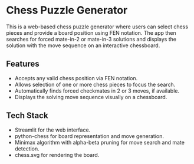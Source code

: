 # Chess Puzzle Generator

This is a web-based chess puzzle generator where users can select chess pieces and provide a board position using FEN notation. The app then searches for forced mate-in-2 or mate-in-3 solutions and displays the solution with the move sequence on an interactive chessboard.

## Features

- Accepts any valid chess position via FEN notation.
- Allows selection of one or more chess pieces to focus the search.
- Automatically finds forced checkmates in 2 or 3 moves, if available.
- Displays the solving move sequence visually on a chessboard.

## Tech Stack

- Streamlit for the web interface.
- python-chess for board representation and move generation.
- Minimax algorithm with alpha-beta pruning for move search and mate detection.
- chess.svg for rendering the board.
